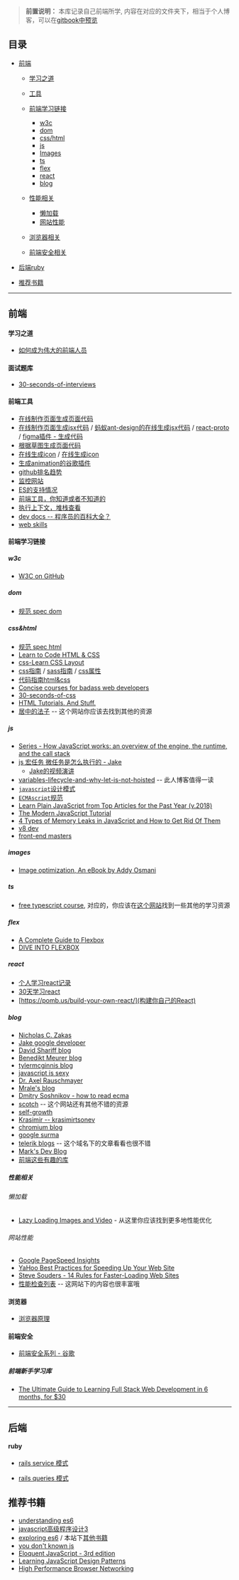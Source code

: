 > **前置说明：** 本库记录自己前端所学, 内容在对应的文件夹下，相当于个人博客，可以在[gitbook中预览](https://xiaohesong.gitbook.io/today-i-learn/)

## 目录
- [前端](#前端)

  - [学习之道](#学习之道)

  - [工具](#前端工具)

  - [前端学习链接](#前端学习链接)
    - [w3c](#w3c)
    - [dom](#dom)
    - [css/html](#csshtml)  
    - [js](#js)
    - [Images](#images)
    - [ts](#ts)
    - [flex](#flex)
    - [react](#react)
    - [blog](#blog)   
  - [性能相关](#性能相关)
    - [懒加载](#懒加载)
    - [网站性能](#网站性能)
  - [浏览器相关](#浏览器)
  - [前端安全相关](#前端安全)
    
- [后端ruby](#ruby)

- [推荐书籍](#推荐书籍)

---

## 前端

#### 学习之道
- [如何成为伟大的前端人员](https://note.youdao.com/share/?id=6138f1140940b485a9229a6291c7b20f&type=note#/)

#### 面试题库
- [30-seconds-of-interviews](https://github.com/fejes713/30-seconds-of-interviews)
  
#### 前端工具
- [在线制作页面生成页面代码](https://github.com/artf/grapesjs)
- [在线制作页面生成jsx代码](https://github.com/Pagedraw/pagedraw) / [蚂蚁ant-design的在线生成jsx代码](https://github.com/ant-design/ant-design-landing) / [react-proto](https://github.com/React-Proto/react-proto) / [figma插件 - 生成代码](https://www.figma.com/community/plugin/747985167520967365/builder-io-ai-powered-figma-to-code-react-vue-tailwind-more)
- [根据草图生成页面代码](https://sketch2code.azurewebsites.net/)
- [在线生成icon](https://realfavicongenerator.net/) / [在线生成icon](https://www.favicon-generator.org/)
- [生成animation的谷歌插件](https://chrome.google.com/webstore/detail/animation/lhbbbidpkalopmenjffckblgbdhcffpa/related)
- [github排名趋势](https://risingstars.js.org/2017/zh/)
- [监控网站](https://www.fundebug.com/)
- [ES的支持情况](http://kangax.github.io/compat-table/es6/#test-let_temporal_dead_zone)
- [前端工具，你知道或者不知道的](http://frontendtools.com/)
- [执行上下文，堆栈查看](http://latentflip.com/loupe/)
- [dev docs -- 程序员的百科大全？](https://devdocs.io)
- [web skills](https://andreasbm.github.io/web-skills/?compact)

#### 前端学习链接

##### w3c
- [W3C on GitHub](https://w3c.github.io/)
##### dom
 - [规范 spec dom](https://dom.spec.whatwg.org/)
 
##### css&html
 - [规范 spec html](https://html.spec.whatwg.org/)
 - [Learn to Code HTML & CSS](https://learn.shayhowe.com/html-css/)
 - [css-Learn CSS Layout](http://book.mixu.net/css/)
 - [css指南](https://cssguidelin.es/) / [sass指南](https://sass-guidelin.es/) / [css属性](https://cssreference.io/)
 - [代码指南html&css](https://codeguide.co/)
 - [Concise courses for badass web developers](https://egghead.io/)
 - [30-seconds-of-css](https://github.com/atomiks/30-seconds-of-css)
 - [HTML Tutorials. And Stuff.](http://htmldog.com/)
 - [居中的法子](https://css-tricks.com/centering-css-complete-guide/) -- 这个网站你应该去找到其他的资源

##### js
 - [Series - How JavaScript works: an overview of the engine, the runtime, and the call stack](https://blog.sessionstack.com/how-does-javascript-actually-work-part-1-b0bacc073cf)
 - [js 宏任务 微任务是怎么执行的 - Jake](https://jakearchibald.com/2015/tasks-microtasks-queues-and-schedules/)
   - [Jake的视频演讲](https://www.youtube.com/watch?v=cCOL7MC4Pl0&t=22s)
 - [variables-lifecycle-and-why-let-is-not-hoisted](https://dmitripavlutin.com/variables-lifecycle-and-why-let-is-not-hoisted/) -- 此人博客值得一读
 - [`javascript`设计模式](http://wiki.jikexueyuan.com/project/javascript-design-patterns/constructor-mode.html)
 - [`ECMAscript`规范](https://www.ecma-international.org/ecma-262/#sec-intro)
 - [Learn Plain JavaScript from Top Articles for the Past Year (v.2018)](https://medium.mybridge.co/learn-plain-javascript-from-top-tutorials-for-the-past-year-v-2018-d964bc597a45)
 - [The Modern JavaScript Tutorial](https://javascript.info/)
 - [4 Types of Memory Leaks in JavaScript and How to Get Rid Of Them](https://auth0.com/blog/four-types-of-leaks-in-your-javascript-code-and-how-to-get-rid-of-them/)
 - [v8 dev](https://v8.dev/)
 - [front-end masters](https://frontendmasters.com/)

##### images
 - [Image optimization, An eBook by Addy Osmani](https://images.guide/)
 
##### ts
 - [free typescript course](https://scrimba.com/g/gintrototypescript), 对应的，你应该在[这个网站](https://scrimba.com/)找到一些其他的学习资源
##### flex
 - [A Complete Guide to Flexbox](https://css-tricks.com/snippets/css/a-guide-to-flexbox/#article-header-id-2)
 - [DIVE INTO FLEXBOX](https://bocoup.com/blog/dive-into-flexbox)
##### react
 - [个人学习react记录](https://github.com/xiaohesong/ums/wiki)
 - [30天学习react](https://www.fullstackreact.com/30-days-of-react/)
 - [https://pomb.us/build-your-own-react/](构建你自己的React)
##### blog
 - [Nicholas C. Zakas](https://humanwhocodes.com/)
 - [Jake google developer](https://jakearchibald.com/)
 - [David Shariff blog](http://davidshariff.com/blog/)
 - [Benedikt Meurer blog](https://benediktmeurer.de/)
 - [tylermcginnis blog](https://tylermcginnis.com/blog)
 - [javascript is sexy](http://javascriptissexy.com/)
 - [Dr. Axel Rauschmayer](http://2ality.com/)
 - [Mrale's blog](https://mrale.ph/)
 - [Dmitry Soshnikov - how to read ecma](http://dmitrysoshnikov.com/)
 - [scotch](https://scotch.io/tutorials) -- 这个网站还有其他不错的资源
 - [self-growth](https://www.robinwieruch.de/)
 - [Krasimir -- krasimirtsonev](https://krasimirtsonev.com/blog/category/JavaScript)
 - [chromium blog](https://blog.chromium.org)
 - [google surma](https://dassur.ma)
 - [telerik blogs](https://www.telerik.com/blogs/journey-of-javascript-downloading-scripts-to-execution-part-ii) -- 这个域名下的文章看看也很不错
 - [Mark's Dev Blog](https://blog.isquaredsoftware.com/)
 - [前端这些有趣的库](https://weekly.shanyue.tech/package/)

##### 性能相关
###### 懒加载
 - [Lazy Loading Images and Video](https://developers.google.com/web/fundamentals/performance/lazy-loading-guidance/images-and-video/) - 从这里你应该找到更多地性能优化
###### 网站性能
 - [Google PageSpeed Insights](https://developers.google.com/speed/docs/insights/rules?csw=1)
 - [YaHoo Best Practices for Speeding Up Your Web Site](https://developer.yahoo.com/performance/rules.html?guccounter=1)
 - [Steve Souders - 14 Rules for Faster-Loading Web Sites](http://stevesouders.com/hpws/rules.php)
 - [性能检查列表](https://www.smashingmagazine.com/2018/01/front-end-performance-checklist-2018-pdf-pages/) -- 这网站下的内容也很丰富哦
#### 浏览器
 - [浏览器原理](https://www.html5rocks.com/zh/tutorials/internals/howbrowserswork/)
 
#### 前端安全
- [前端安全系列 - 谷歌](https://developers.google.com/web/fundamentals/security/)
   

##### 前端新手学习库
- [The Ultimate Guide to Learning Full Stack Web Development in 6 months, for $30](https://codeburst.io/the-ultimate-guide-to-learning-full-stack-web-development-in-6-months-for-30-72b3854a7458)

---

## 后端
#### ruby

- [rails service 模式](https://medium.com/selleo/essential-rubyonrails-patterns-part-1-service-objects-1af9f9573ca1)

- [rails queries 模式](https://medium.com/@blazejkosmowski/essential-rubyonrails-patterns-part-2-query-objects-4b253f4f4539)


## 推荐书籍
- [understanding es6](https://leanpub.com/understandinges6/)
- [javascript高级程序设计3](http://www.wrox.com/WileyCDA/WroxTitle/Professional-JavaScript-for-Web-Developers-3rd-Edition.productCd-1118026691.html)
- [exploring es6](http://exploringjs.com/es6/index.html) / 本站下[其他书籍](https://exploringjs.com/)
- [you don't known js](https://github.com/getify/You-Dont-Know-JS)
- [Eloquent JavaScript - 3rd edition](https://eloquentjavascript.net/index.html)
- [Learning JavaScript Design Patterns](https://addyosmani.com/resources/essentialjsdesignpatterns/book/#revealingmodulepatternjavascript)
- [High Performance Browser Networking](https://hpbn.co/)
